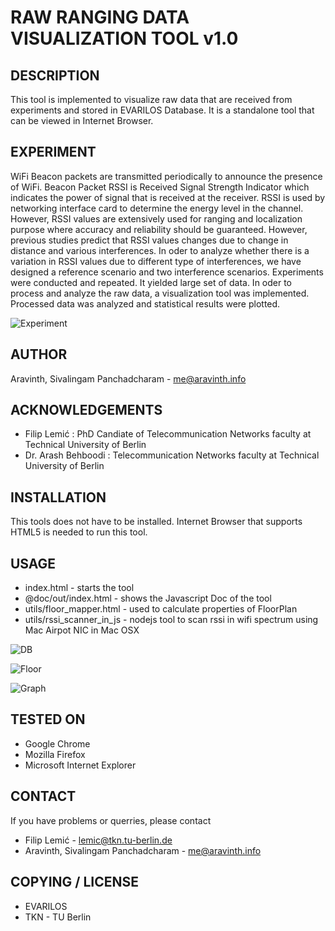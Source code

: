 RAW RANGING DATA VISUALIZATION TOOL v1.0
==================================================================

DESCRIPTION
--------------------------------------
This tool is implemented to visualize raw data that are received from experiments and stored in EVARILOS Database. It is a standalone tool that can be viewed in Internet Browser. 

EXPERIMENT
--------------------------------------
WiFi Beacon packets are transmitted periodically to announce the presence of WiFi. Beacon Packet RSSI is Received Signal Strength Indicator which indicates the power of signal that is received at the receiver. RSSI is used by networking interface card to determine the energy level in the channel. However, RSSI values are extensively used for ranging and localization purpose where accuracy and reliability should be guaranteed. However, previous studies predict that RSSI values changes due to change in distance and various interferences. In oder to analyze whether there is a variation in RSSI values due to different type of interferences, we have designed a reference scenario and two interference scenarios. Experiments were conducted and repeated. It yielded large set of data. In oder to process and analyze the raw data, a visualization tool was implemented. Processed data was analyzed and statistical results were plotted.

![Experiment](https://raw.githubusercontent.com/AravinthPanch/rssi/master/Documentation/4_Report/Images/evari.png "Experiment")

AUTHOR
--------------------------------------
Aravinth, Sivalingam Panchadcharam - <me@aravinth.info>

ACKNOWLEDGEMENTS
--------------------------------------
- Filip Lemić : PhD Candiate of Telecommunication Networks faculty at Technical University of Berlin 
- Dr. Arash Behboodi : Telecommunication Networks faculty at Technical University of Berlin

INSTALLATION
--------------------------------------
This tools does not have to be installed. Internet Browser that supports HTML5 is needed to run this tool. 

USAGE
--------------------------------------
- index.html - starts the tool 
- @doc/out/index.html - shows the Javascript Doc of the tool
- utils/floor_mapper.html - used to calculate properties of FloorPlan
- utils/rssi_scanner_in_js - nodejs tool to scan rssi in wifi spectrum using Mac Airpot NIC in Mac OSX

![DB](https://raw.githubusercontent.com/AravinthPanch/rssi/master/Documentation/4_Report/Images/tool_db.png "DB")

![Floor](https://raw.githubusercontent.com/AravinthPanch/rssi/master/Documentation/4_Report/Images/tool_floor.png "Floor")

![Graph](https://raw.githubusercontent.com/AravinthPanch/rssi/master/Documentation/4_Report/Images/tool_graph.png "Graph")

TESTED ON
--------------------------------------
- Google Chrome
- Mozilla Firefox
- Microsoft Internet Explorer

CONTACT
--------------------------------------
If you have problems or querries, please contact 
- Filip Lemić - <lemic@tkn.tu-berlin.de>
- Aravinth, Sivalingam Panchadcharam - <me@aravinth.info>

COPYING / LICENSE
--------------------------------------
- EVARILOS
- TKN - TU Berlin
